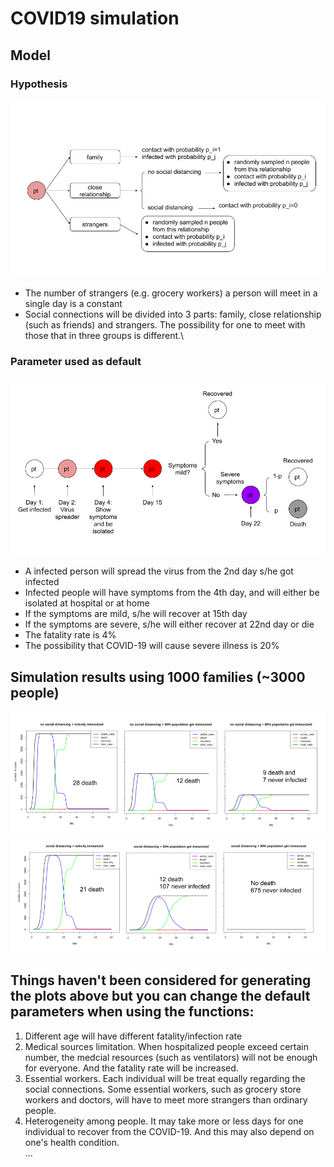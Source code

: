 # COVID19 simulation
## Model
### Hypothesis
![Outlines](/photo/outline.png)
- The number of strangers (e.g. grocery workers) a person will meet in a single day is a constant
- Social connections will be divided into 3 parts: family, close relationship (such as friends) and strangers. The possibility for one to meet with those that in three groups is different.\
### Parameter used as default
![Pt_outlines](/photo/pt_outline.png)
- A infected person will spread the virus from the 2nd day s/he got infected
- Infected people will have symptoms from the 4th day, and will either be isolated at hospital or at home
- If the symptoms are mild, s/he will recover at 15th day
- If the symptoms are severe, s/he will either recover at 22nd day or die
- The fatality rate is 4%
- The possibility that COVID-19 will cause severe illness is 20%


## Simulation results using 1000 families (~3000 people)
![With social distancing](/photo/no_social_distancing.png)
![Without social distancing](/photo/social_distancing.png)

## Things haven't been considered for generating the plots above but you can change the default parameters when using the functions:
1. Different age will have different fatality/infection rate
2. Medical sources limitation. When hospitalized people exceed certain number, the medcial resources (such as ventilators) will not be enough for everyone. And the fatality rate will be increased.
3. Essential workers. Each individual will be treat equally regarding the social connections. Some essential workers, such as grocery store workers and doctors, will have to meet more strangers than ordinary people.
4. Heterogeneity among people. It may take more or less days for one individual to recover from the COVID-19. And this may also depend on one's health condition.\
...
